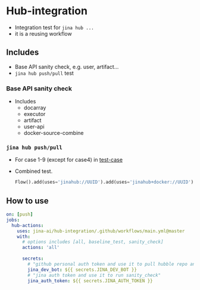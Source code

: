 # Hub-integration
- Integration test for `jina hub ...`
- it is a reusing workflow

## Includes 

- Base API sanity check, e.g. user, artifact...
- `jina hub push/pull` test

### Base API sanity check

- Includes
  - docarray 
  - executor 
  - artifact 
  - user-api
  - docker-source-combine
		
### `jina hub push/pull`

- For case 1-9 (except for case4) in 
  [test-case](https://github.com/jina-ai/executor-cases)
- Combined test.

  ```python
  Flow().add(uses='jinahub://UUID').add(uses='jinahub+docker://UUID').add(LOCAL_EXECUTOR)
  ```

## How to use

```yaml
on: [push]
jobs:
  hub-actions:
    uses: jina-ai/hub-integration/.github/workflows/main.yml@master
    with:
      # options includes [all, baseline_test, sanity_check]
      actions: 'all' 
        
      secrets: 
        # "github personal auth token and use it to pull hubble repo and jina repo"
        jina_dev_bot: ${{ secrets.JINA_DEV_BOT }}
        # "jina auth token and use it to run sanity_check"
        jina_auth_token: ${{ secrets.JINA_AUTH_TOKEN }}
```

